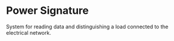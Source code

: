 # Power Signature
System for reading data and distinguishing a load connected to the electrical network.
